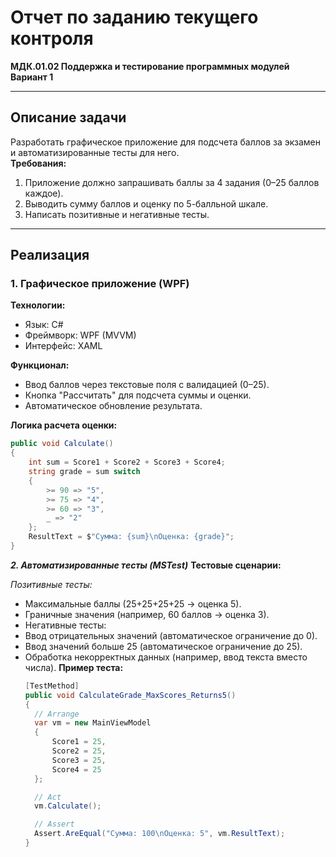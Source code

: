 # Отчет по заданию текущего контроля  
**МДК.01.02 Поддержка и тестирование программных модулей**  
**Вариант 1**  

---

## **Описание задачи**  
Разработать графическое приложение для подсчета баллов за экзамен и автоматизированные тесты для него.  
**Требования:**  
1. Приложение должно запрашивать баллы за 4 задания (0–25 баллов каждое).  
2. Выводить сумму баллов и оценку по 5-балльной шкале.  
3. Написать позитивные и негативные тесты.  

---

## **Реализация**  
### **1. Графическое приложение (WPF)**  
**Технологии:**  
- Язык: C#  
- Фреймворк: WPF (MVVM)  
- Интерфейс: XAML  

**Функционал:**  
- Ввод баллов через текстовые поля с валидацией (0–25).  
- Кнопка "Рассчитать" для подсчета суммы и оценки.  
- Автоматическое обновление результата.  

**Логика расчета оценки:**  
```csharp
public void Calculate()
{
    int sum = Score1 + Score2 + Score3 + Score4;
    string grade = sum switch
    {
        >= 90 => "5",
        >= 75 => "4",
        >= 60 => "3",
        _ => "2"
    };
    ResultText = $"Сумма: {sum}\nОценка: {grade}";
}
```
***2. Автоматизированные тесты (MSTest)***
**Тестовые сценарии:**

*Позитивные тесты:*
- Максимальные баллы (25+25+25+25 → оценка 5).
- Граничные значения (например, 60 баллов → оценка 3).
- Негативные тесты:
- Ввод отрицательных значений (автоматическое ограничение до 0).
- Ввод значений больше 25 (автоматическое ограничение до 25).
- Обработка некорректных данных (например, ввод текста вместо числа).
**Пример теста:**
  ```csharp
  [TestMethod]
  public void CalculateGrade_MaxScores_Returns5()
  {
    // Arrange
    var vm = new MainViewModel
    {
        Score1 = 25,
        Score2 = 25,
        Score3 = 25,
        Score4 = 25
    };

    // Act
    vm.Calculate();

    // Assert
    Assert.AreEqual("Сумма: 100\nОценка: 5", vm.ResultText);
  }
```
